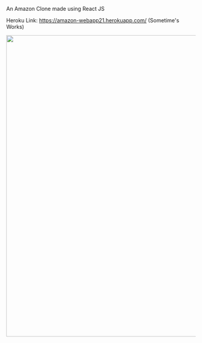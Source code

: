 An Amazon Clone made using React JS

Heroku Link: https://amazon-webapp21.herokuapp.com/ (Sometime's Works)


<img src="https://github.com/Sooryasanand/AmazonClone-React-Web/blob/main/Demo/Amazon%20Screenshot%201.png" width="800" height="=600">
